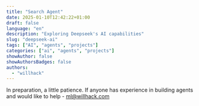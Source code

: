 ```yaml
---
title: "Search Agent"
date: 2025-01-10T12:42:22+01:00
draft: false
language: "en"
description: "Exploring Deepseek's AI capabilities"
slug: "deepseek-ai"
tags: ["AI", "agents", "projects"]
categories: ["ai", "agents", "projects"]
showAuthor: false
showAuthorsBadges: false
authors:
  - "willhack"
---
```


In preparation, a little patience. If anyone has experience in building agents and would like to help - ml@willhack.com